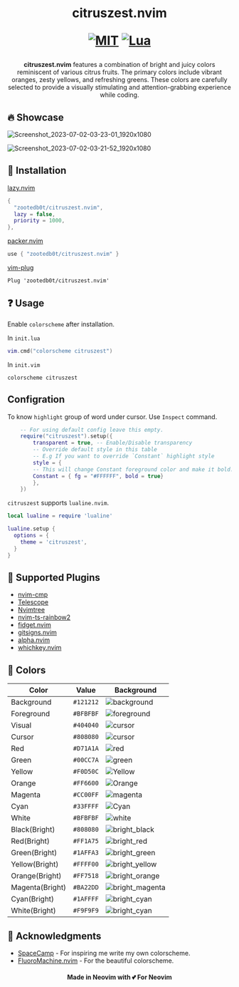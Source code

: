 <h1 align="center">
citruszest.nvim

<a href="https://www.gnu.org/licenses/gpl-3.0.en.html" rel="nofollow"><img alt="MIT" src="https://img.shields.io/badge/License-MIT-green.svg?style=for-the-badge" style="max-width: 100%;"></a>
<a href="https://www.lua.org/"><img alt="Lua" src="https://img.shields.io/badge/Lua-blue.svg?style=for-the-badge&logo=lua" style="max-width:100%"></a>

</h1>

<p align="center">
<b>citruszest.nvim</b> features a combination of bright and juicy colors reminiscent of various citrus fruits. The primary colors include vibrant oranges, zesty yellows, and refreshing greens. These colors are carefully selected to provide a visually stimulating and attention-grabbing experience while coding.
</p>

## :fire: Showcase

![Screenshot_2023-07-02-03-23-01_1920x1080](https://github.com/zootedb0t/citruszest.nvim/assets/62596687/ad44cfa5-a49c-4ff0-9d0f-e1c5bd236ee5)

![Screenshot_2023-07-02-03-21-52_1920x1080](https://github.com/zootedb0t/citruszest.nvim/assets/62596687/062f285e-1034-4ddb-87d7-7e91b1c58eaf)

## :wrench: Installation

[lazy.nvim](https://github.com/folke/lazy.nvim)

```lua
{
  "zootedb0t/citruszest.nvim",
  lazy = false,
  priority = 1000,
},
```

[packer.nvim](https://github.com/wbthomason/packer.nvim)

```lua
use { "zootedb0t/citruszest.nvim" }
```

[vim-plug](https://github.com/junegunn/vim-plug)

```viml
Plug 'zootedb0t/citruszest.nvim'
```

## :question: Usage

Enable `colorscheme` after installation.

In `init.lua`

```lua
vim.cmd("colorscheme citruszest")
```

In `init.vim`

```viml
colorscheme citruszest
```

## Configration

To know `highlight` group of word under cursor. Use `Inspect` command.

```lua
    -- For using default config leave this empty.
    require("citruszest").setup({
        transparent = true, -- Enable/Disable transparency
        -- Override default style in this table
        -- E.g If you want to override `Constant` highlight style
        style = {
        -- This will change Constant foreground color and make it bold.
        Constant = { fg = "#FFFFFF", bold = true}
        },
    })
```

`citruszest` supports `lualine.nvim`.

```lua
local lualine = require 'lualine'

lualine.setup {
  options = {
    theme = 'citruszest',
  }
}
```

## :pushpin: Supported Plugins

- [nvim-cmp](https://github.com/hrsh7th/nvim-cmp)
- [Telescope](https://github.com/nvim-telescope/telescope.nvim)
- [Nvimtree](https://github.com/nvim-tree/nvim-tree.lua)
- [nvim-ts-rainbow2](https://gitlab.com/HiPhish/nvim-ts-rainbow2)
- [fidget.nvim](https://github.com/j-hui/fidget.nvim)
- [gitsigns.nvim](https://github.com/lewis6991/gitsigns.nvim)
- [alpha.nvim](https://github.com/goolord/alpha-nvim)
- [whichkey.nvim](https://github.com/folke/which-key.nvim)

## :art: Colors

| Color           | Value     | Background                                                |
| --------------- | --------- | --------------------------------------------------------- |
| Background      | `#121212` | ![background](https://place-hold.it/32/121212?text=+)     |
| Foreground      | `#BFBFBF` | ![foreground](https://place-hold.it/32/BFBFBF?text=+)     |
| Visual          | `#404040` | ![cursor](https://place-hold.it/32/404040?text=+)         |
| Cursor          | `#808080` | ![cursor](https://place-hold.it/32/808080?text=+)         |
| Red             | `#D71A1A` | ![red](https://place-hold.it/32/D71A1A?text=+)            |
| Green           | `#00CC7A` | ![green](https://place-hold.it/32/00CC7A?text=+)          |
| Yellow          | `#F0D50C` | ![Yellow](https://place-hold.it/32/F0D50C?text=+)          |
| Orange          | `#FF6600` | ![Orange](https://place-hold.it/32/FF6600?text=+)         |
| Magenta         | `#CC00FF` | ![magenta](https://place-hold.it/32/CC00FF?text=+)        |
| Cyan            | `#33FFFF` | ![Cyan](https://place-hold.it/32/33FFFF?text=+)           |
| White           | `#BFBFBF` | ![white](https://place-hold.it/32/BFBFBF?text=+)          |
| Black(Bright)   | `#808080` | ![bright_black](https://place-hold.it/32/808080?text=+)   |
| Red(Bright)     | `#FF1A75` | ![bright_red](https://place-hold.it/32/FF1A75?text=+)     |
| Green(Bright)   | `#1AFFA3` | ![bright_green](https://place-hold.it/32/1AFFA3?text=+)   |
| Yellow(Bright)  | `#FFFF00` | ![bright_yellow](https://place-hold.it/32/FFFF00?text=+)  |
| Orange(Bright)  | `#FF7518` | ![bright_orange](https://place-hold.it/32/FF7518?text=+)  |
| Magenta(Bright) | `#BA22DD` | ![bright_magenta](https://place-hold.it/32/BA22DD?text=+) |
| Cyan(Bright)    | `#1AFFFF` | ![bright_cyan](https://place-hold.it/32/1AFFFF?text=+)    |
| White(Bright)   | `#F9F9F9` | ![bright_cyan](https://place-hold.it/32/F9F9F9?text=+)    |

## :pray: Acknowledgments

- [SpaceCamp](https://github.com/jaredgorski/SpaceCamp) - For inspiring me write my own colorscheme.
- [FluoroMachine.nvim](https://github.com/maxmx03/FluoroMachine.nvim) - For the beautiful colorscheme.

<div align="center">
    <h4>
    Made in Neovim with 💕 For Neovim
    </h4>
</div>
